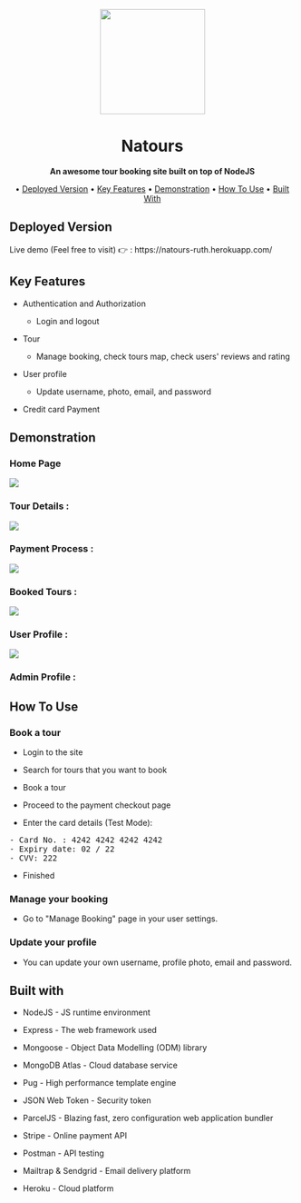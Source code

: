 <p align="center">
  
  
  <img width="185" src="https://user-images.githubusercontent.com/57313608/169885398-7113fa56-fea1-4c11-bee0-0fe00d0a7a61.png" />
</p>
<h1 align="center">Natours</h1>
<p align="center"><b>An awesome tour booking site built on top of NodeJS</b></p>
<p align="center">
  • <a href="#deployed-version">Deployed Version</a>
  • <a href="#key-features">Key Features</a>
  • <a href="#demonstration">Demonstration</a>
  • <a href="#how-to-use">How To Use</a>
  • <a href="#built-with">Built With</a>
</p>


<h2>Deployed Version</h2>
Live demo (Feel free to visit) 👉 : https://natours-ruth.herokuapp.com/

<h2>Key Features</h2>

* Authentication and Authorization
  - Login and logout

* Tour
  - Manage booking, check tours map, check users' reviews and rating

* User profile
  - Update username, photo, email, and password

* Credit card Payment

<h2>Demonstration</h2>
<h3>Home Page</h3>
<img  src="https://user-images.githubusercontent.com/58518192/72606801-7ebe0680-3949-11ea-8e88-613f022a64e5.gif" />

<h3>Tour Details :</h3>
<img  src="https://user-images.githubusercontent.com/58518192/72606859-a0b78900-3949-11ea-8f0d-ef44c789957b.gif" />

<h3>Payment Process :</h3>
<img  src="https://user-images.githubusercontent.com/58518192/72606973-d9eff900-3949-11ea-9a2e-f84a6581bef3.gif" />

<h3>Booked Tours :</h3>
<img  src="https://user-images.githubusercontent.com/58518192/72607747-6a7b0900-394b-11ea-8b9f-5330531ca2eb.png" />

<h3>User Profile :</h3>
<img  src="https://user-images.githubusercontent.com/58518192/72607635-44edff80-394b-11ea-8943-64c48f6f19aa.png" />

<h3>Admin Profile :</h3>


<h2>How To Use</h2>

<h3>Book a tour</h3>

* Login to the site

* Search for tours that you want to book

* Book a tour

* Proceed to the payment checkout page

* Enter the card details (Test Mode):
<div class="snippet-clipboard-content notranslate position-relative overflow-auto"> </div>
<pre class="notranslate">
- Card No. : 4242 4242 4242 4242
- Expiry date: 02 / 22
- CVV: 222
</pre>

* Finished
<h3>Manage your booking</h3>

* Go to "Manage Booking" page in your user settings.

<h3>Update your profile</h3>

* You can update your own username, profile photo, email and password.

<h2>Built with</h2>

* NodeJS - JS runtime environment

* Express - The web framework used

* Mongoose - Object Data Modelling (ODM) library

* MongoDB Atlas - Cloud database service

* Pug - High performance template engine

* JSON Web Token - Security token
* ParcelJS - Blazing fast, zero configuration web application bundler
* Stripe - Online payment API

* Postman - API testing

* Mailtrap & Sendgrid - Email delivery platform

* Heroku - Cloud platform
